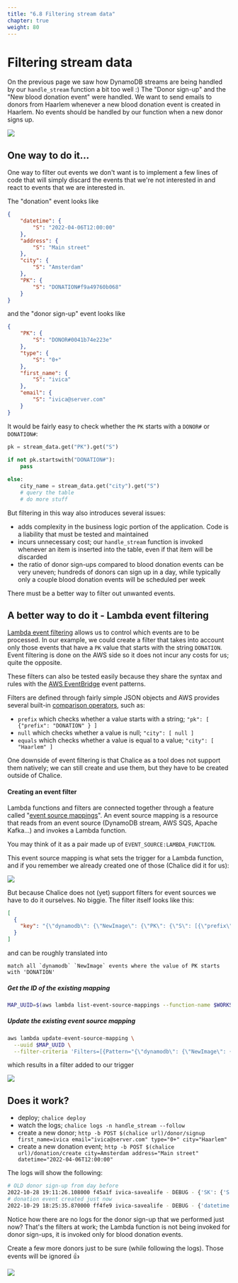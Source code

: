 ```yaml
---
title: "6.8 Filtering stream data"
chapter: true
weight: 80
---
```


# Filtering stream data

On the previous page we saw how DynamoDB streams are being handled by our `handle_stream` function a bit too well :)
The "Donor sign-up" and the "New blood donation event" were handled. We want to send emails to donors from Haarlem 
whenever a new blood donation event is created in Haarlem. No events should be handled by our function when a new donor
signs up.

![](/images/email_donors_streams.png)

## One way to do it...

One way to filter out events we don't want is to implement a few lines of code that will simply discard the events
that we're not interested in and react to events that we are interested in.

The "donation" event looks like

```json
{
	"datetime": {
		"S": "2022-04-06T12:00:00"
	},
	"address": {
		"S": "Main street"
	},
	"city": {
		"S": "Amsterdam"
	},
	"PK": {
		"S": "DONATION#f9a49760b068"
	}
}
```

and the "donor sign-up" event looks like

```json
{
	"PK": {
		"S": "DONOR#0041b74e223e"
	},
	"type": {
		"S": "0+"
	},
	"first_name": {
		"S": "ivica"
	},
	"email": {
		"S": "ivica@server.com"
	}
}
```

It would be fairly easy to check whether the `PK` starts with a `DONOR#` or `DONATION#`:

```python
pk = stream_data.get("PK").get("S")
        
if not pk.startswith("DONATION#"):
    pass

else:
    city_name = stream_data.get("city").get("S")
    # query the table 
    # do more stuff
```

But filtering in this way also introduces several issues:
- adds complexity in the business logic portion of the application. Code is a liability that must be tested and maintained
- incurs unnecessary cost; our `handle_stream` function is invoked whenever an item is inserted into the table, even if 
that item will be discarded
- the ratio of donor sign-ups compared to blood donation events can be very uneven; hundreds of donors can sign up in a 
day, while typically only a couple blood donation events will be scheduled per week

There must be a better way to filter out unwanted events.

## A better way to do it - Lambda event filtering

[Lambda event filtering](https://docs.aws.amazon.com/lambda/latest/dg/invocation-eventfiltering.html) allows us to control
which events are to be processed. In our example, we could create a filter that takes into account only those events 
that have a `PK` value that starts with the string `DONATION`. Event filtering is done on the AWS side so it does not 
incur any costs for us; quite the opposite.

These filters can also be tested easily because they share the syntax and rules with the 
[AWS EventBridge](https://aws.amazon.com/eventbridge/) event patterns.

Filters are defined through fairly simple JSON objects and AWS provides several built-in [comparison operators](https://docs.aws.amazon.com/lambda/latest/dg/invocation-eventfiltering.html#filtering-syntax), such as:
- `prefix` which checks whether a value starts with a string; `"pk": [ {"prefix": "DONATION" } ]`
- `null` which checks whether a value is null; `"city": [ null ]`
- `equals` which checks whether a value is equal to a value; `"city": [ "Haarlem" ]`

One downside of event filtering is that Chalice as a tool does not support them natively; we can still create and use
them, but they have to be created outside of Chalice.

#### Creating an event filter

Lambda functions and filters are connected together through a feature called "[event source mappings](https://docs.aws.amazon.com/lambda/latest/dg/invocation-eventsourcemapping.html)".
An event source mapping is a resource that reads from an event source (DynamoDB stream, AWS SQS, Apache Kafka...) and 
invokes a Lambda function.

You may think of it as a pair made up of `EVENT_SOURCE:LAMBDA_FUNCTION`.

This event source mapping is what sets the trigger for a Lambda function, and if you remember we already created one
of those (Chalice did it for us):

![](/images/stream_trigger.png)

But because Chalice does not (yet) support filters for event sources we have to do it ourselves. No biggie.
The filter itself looks like this:

```json
[
  {
    "key": "{\"dynamodb\": {\"NewImage\": {\"PK\": {\"S\": [{\"prefix\": \"DONATION\"}]}}}}"
  }
]
```

and can be roughly translated into 
```text
match all `dynamodb` `NewImage` events where the value of PK starts with 'DONATION'
```

##### Get the ID of the existing mapping

```bash
MAP_UUID=$(aws lambda list-event-source-mappings --function-name $WORKSHOP_NAME-savealife-$ENV-handle_stream | jq -r .EventSourceMappings[0].UUID)
```

##### Update the existing event source mapping

```bash
aws lambda update-event-source-mapping \
  --uuid $MAP_UUID \
  --filter-criteria 'Filters=[{Pattern="{\"dynamodb\": {\"NewImage\": {\"PK\": {\"S\": [{\"prefix\": \"DONATION\"}]}}}}"}]'
```

which results in a filter added to our trigger

![](/images/stream_trigger_filter.png)

## Does it work?

- deploy; `chalice deploy`
- watch the logs; `chalice logs -n handle_stream --follow`
- create a new donor; `http -b POST $(chalice url)/donor/signup first_name=ivica email="ivica@server.com" type="0+" city="Haarlem"`
- create a new donation event; `http -b POST $(chalice url)/donation/create city=Amsterdam address="Main street" datetime="2022-04-06T12:00:00"`

The logs will show the following:

```bash
# OLD donor sign-up from day before
2022-10-28 19:11:26.108000 f45a1f ivica-savealife - DEBUG - {'SK': {'S': 'CITY#Haarlem'}, 'PK': {'S': 'DONOR#0041b74e223e'}, 'type': {'S': '0+'}, 'first_name': {'S': 'ivica'}, 'email': {'S': 'ivica@server.com'}}
# donation event created just now
2022-10-29 18:25:35.870000 ff4fe9 ivica-savealife - DEBUG - {'datetime': {'S': '2022-04-06T12:00:00'}, 'address': {'S': 'Main street'}, 'city': {'S': 'Amsterdam'}, 'SK': {'S': 'CITY#Amsterdam'}, 'PK': {'S': 'DONATION#aa493a26bc8f'}}
```

Notice how there are no logs for the donor sign-up that we performed just now? That's the filters at work; the Lambda function
is not being invoked for donor sign-ups, it is invoked only for blood donation events.

Create a few more donors just to be sure (while following the logs). Those events will be ignored :thumbsup:

![](/images/0_damage.jpeg)